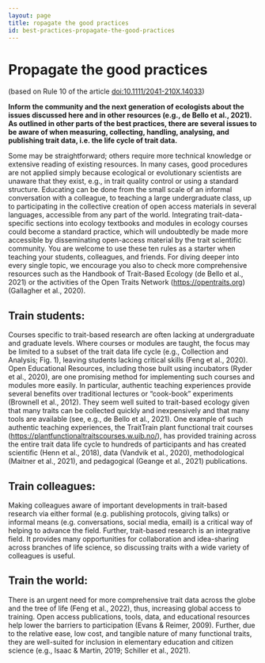 ```yaml
---
layout: page
title: ropagate the good practices
id: best-practices-propagate-the-good-practices
---
```


# Propagate the good practices
(based on Rule 10 of the article [doi:10.1111/2041-210X.14033](https://doi.org/10.1111/2041-210X.14033))

**Inform the community and the next generation of ecologists about the issues discussed here and in other resources (e.g., de Bello et al., 2021). As outlined in other parts of the best practices, there are several issues to be aware of when measuring, collecting, handling, analysing, and publishing trait data, i.e. the life cycle of trait data.**  

Some may be straightforward; others require more technical knowledge or extensive reading of existing resources. In many cases, good procedures are not applied simply because ecological or evolutionary scientists are unaware that they exist, e.g., in trait quality control or using a standard structure. Educating can be done from the small scale of an informal conversation with a colleague, to teaching a large undergraduate class, up to participating in the collective creation of open access materials in several languages, accessible from any part of the world. Integrating trait-data-specific sections into ecology textbooks and modules in ecology courses could become a standard practice, which will undoubtedly be made more accessible by disseminating open-access material by the trait scientific community. You are welcome to use these ten rules as a starter when teaching your students, colleagues, and friends. For diving deeper into every single topic, we encourage you also to check more comprehensive resources such as the Handbook of Trait-Based Ecology (de Bello et al., 2021) or the activities of the Open Traits Network (https://opentraits.org) (Gallagher et al., 2020).

## Train students: 
Courses specific to trait-based research are often lacking at undergraduate and graduate levels. Where courses or modules are taught, the focus may be limited to a subset of the trait data life cycle (e.g., Collection and Analysis; Fig. 1), leaving students lacking critical skills (Feng et al., 2020). Open Educational Resources, including those built using incubators (Ryder et al., 2020), are one promising method for implementing such courses and modules more easily. In particular, authentic teaching experiences provide several benefits over traditional lectures or “cook-book” experiments (Brownell et al., 2012). They seem well suited to trait-based ecology given that many traits can be collected quickly and inexpensively and that many tools are available (see, e.g., de Bello et al., 2021). One example of such authentic teaching experiences, the TraitTrain plant functional trait courses (https://plantfunctionaltraitscourses.w.uib.no/), has provided training across the entire trait data life cycle to hundreds of participants and has created scientific (Henn et al., 2018), data (Vandvik et al., 2020), methodological (Maitner et al., 2021), and pedagogical (Geange et al., 2021) publications.

## Train colleagues: 
Making colleagues aware of important developments in trait-based research via either formal (e.g. publishing protocols, giving talks) or informal means (e.g. conversations, social media, email) is a critical way of helping to advance the field.  Further, trait-based research is an integrative field. It provides many opportunities for collaboration and idea-sharing across branches of life science,  so discussing traits with a wide variety of colleagues is useful.

## Train the world: 
There is an urgent need for more comprehensive trait data across the globe and the tree of life (Feng et al., 2022), thus, increasing global access to training. Open access publications, tools, data, and educational resources help lower the barriers to participation (Evans & Reimer, 2009). Further, due to the relative ease, low cost, and tangible nature of many functional traits, they are well-suited for inclusion in elementary education and citizen science (e.g., Isaac & Martin, 2019; Schiller et al., 2021).
